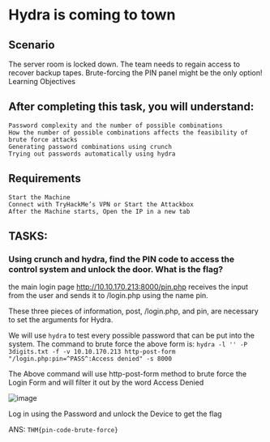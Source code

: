 # Hydra is coming to town
## Scenario

The server room is locked down. The team needs to regain access to recover backup tapes. Brute-forcing the PIN panel might be the only option!
Learning Objectives

## After completing this task, you will understand:

    Password complexity and the number of possible combinations
    How the number of possible combinations affects the feasibility of brute force attacks
    Generating password combinations using crunch
    Trying out passwords automatically using hydra
## Requirements

    Start the Machine
    Connect with TryHackMe’s VPN or Start the Attackbox
    After the Machine starts, Open the IP in a new tab

## TASKS:
### Using crunch and hydra, find the PIN code to access the control system and unlock the door. What is the flag?
the main login page http://10.10.170.213:8000/pin.php receives the input from the user and sends it to /login.php using the name pin.

These three pieces of information, post, /login.php, and pin, are necessary to set the arguments for Hydra.

We will use `hydra` to test every possible password that can be put into the system. The command to brute force the above form is:
`hydra -l '' -P 3digits.txt -f -v 10.10.170.213 http-post-form "/login.php:pin=^PASS^:Access denied" -s 8000`

The Above command will use http-post-form method to brute force the Login Form and will filter it out by the word Access Denied

![image](https://github.com/pixie-nukes/JTP23-WriteUps/assets/94845416/adf75bf1-5e66-4fe6-9d17-b808d625008e)

Log in using the Password and unlock the Device to get the flag

ANS: `THM{pin-code-brute-force}`
